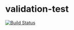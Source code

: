 # validation-test

[![Build Status](https://travis-ci.org/netmilk/validation-test.svg)](https://travis-ci.org/netmilk/validation-test)
